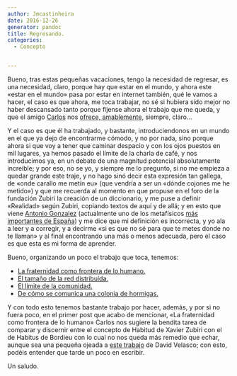 ```yaml
---
author: Jmcastinheira
date: 2016-12-26
generator: pandoc
title: Regresando.
categories:
  - Concepto


---
```




Bueno, tras estas pequeñas vacaciones, tengo la necesidad de regresar,
es una necesidad, claro, porque hay que estar en el mundo, y ahora este
«estar en el mundo» pasa por estar en internet también, qué le vamos a
hacer, el caso es que ahora, me toca trabajar, no sé si hubiera sido
mejor no haber descansado tanto porque fíjense ahora el trabajo que me
queda, y que el amigo [Carlos](http://carlosboyle.blogspot.com/) nos
[ofrece,
amablemente](http://carlosboyle.blogspot.com/2008/06/la-fraternidad-como-frontera-de-lo.html),
siempre, claro...

Y el caso es que él ha trabajado, y bastante, introduciendonos en un
mundo en el que ya dejo de encontrarme cómodo, y no por nada, sino
porque ahora si que voy a tener que caminar despacio y con los ojos
puestos en mil lugares, ya hemos pasado el límite de la charla de café,
y nos introducimos ya, en un debate de una magnitud potencial
absolutamente increible; y por eso, no se yo, y siempre me lo pregunto,
si no me empieza a quedar grande este traje, y no hago sinó decir esta
expresión tan gallega, de «onde carallo me metín eu» (que vendría a ser
un «dónde cojones me he metido») y que me recuerda al momento en que
propuse en el foro de la fundación Zubiri la creación de un diccionario,
y me puse a definir «Realidad» según Zubiri, copiando textos de aquí y
de allá; y en esto que viene [Antonio
Gonzalez](http://www.praxeologia.org/) (actualmente uno de los
metafísicos [más importantes de
España](http://es.wikipedia.org/wiki/Antonio_Gonz%C3%A1lez_%28fil%C3%B3sofo_y_te%C3%B3logo%29))
y me dice que mi definición es incorrecta, y yo ala a leer y a corregir,
y a decirme «si es que no sé para que te metes donde no te llaman» y al
final encontrando una más o menos adecuada, pero el caso es que esta es
mi forma de aprender.

Bueno, organizando un poco el trabajo que toca, tenemos:

-   [La fraternidad como frontera de lo
    humano.](http://carlosboyle.blogspot.com/2008/06/la-fraternidad-como-frontera-de-lo.html)
-   [El tamaño de la red
    distribuída.](http://carlosboyle.blogspot.com/2008/06/el-tamao-de-la-red-distribuida.html)
  -   [El límite de la
    comunidad.](http://carlosboyle.blogspot.com/2008/07/el-lmite-de-la-comunidad.html)
  -   [De cómo se comunica una colonia de
    hormigas.](http://carlosboyle.blogspot.com/2008/07/blog-post.html)

Y con todo esto tenemos bastante trabajo por hacer, además, y por si no
fuera poco, en el primer post que acabo de mencionar, «La fraternidad
como frontera de lo humano» Carlos nos sugiere la bendita tarea de
comparar y discernir entre el concepto de Habitud de Xavier Zubiri con
el de Habitus de Bordieu con lo cual no nos queda más remedio que echar,
aunque sea una pequeña ojeada a [este
trabajo](http://davidvelasco.files.wordpress.com/2007/11/zubibour_ya.pdf)
de David Velasco; con esto, podéis entender que tarde un poco en
escribir.

Un saludo.

